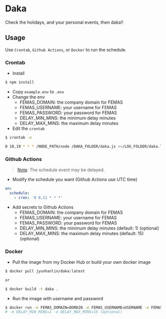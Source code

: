 # Daka

Check the holidays, and your personal events, then daka!!

## Usage

Use `Crontab`, `Github Actions`, or `Docker` to run the schedule.

### Crontab

- Install

```bash
$ npm install
```

- Copy `example.env` to `.env`
- Change the env
  - FEMAS_DOMAIN: the company domain for FEMAS
  - FEMAS_USERNAME: your username for FEMAS
  - FEMAS_PASSWORD: your password for FEMAS
  - DELAY_MIN_MINS: the minimum delay minutes
  - DELAY_MAX_MINS: the maximum delay minutes
- Edit the `crontab`

```bash
$ crontab -e

0 10,19 * * * /NODE_PATH/node /DAKA_FOLDER/daka.js >>/LOG_FOLDER/daka.log 2>&1
```

### Github Actions

> [Note](https://docs.github.com/en/actions/using-workflows/events-that-trigger-workflows#schedule): The schedule event may be delayed.

- Modify the schedule you want (Github Actions use UTC time)

```yaml
on:
  schedule:
    - cron: '0 0,11 * * *'
```

- Add secrets to Github Actions
  - FEMAS_DOMAIN: the company domain for FEMAS
  - FEMAS_USERNAME: your username for FEMAS
  - FEMAS_PASSWORD: your password for FEMAS
  - DELAY_MIN_MINS: the minimum delay minutes (default: 1) (optional)
  - DELAY_MAX_MINS: the maximum delay minutes (default: 15) (optional)

### Docker

- Pull the image from my Docker Hub or build your own docker image

```bash
$ docker pull jyunhanlin/daka:latest

or

$ docker build -t daka .
```

- Run the image with username and password

```bash
$ docker run -e FEMAS_DOMAIN=DOMAIN -e FEMAS_USERNAME=USERNAME -e FEMAS_PASSWORD=PASSWORD DAKA_IMAGE
# -e DELAY_MIN_MINS=1 -e DELAY_MAX_MINS=15 (optional)
```
